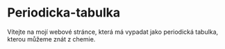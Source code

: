 ﻿# Periodicka-tabulka
Vítejte na mojí webové stránce, která má vypadat jako periodická tabulka, kterou můžeme znát z chemie.
